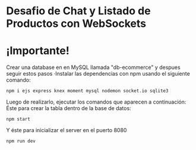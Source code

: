# Desafio de Chat y Listado de Productos con WebSockets

# ¡Importante!
Crear una database en en MySQL llamada "db-ecommerce" y despues seguir estos pasos
·Instalar las dependencias con npm usando el siguiente comando:
```
npm i ejs express knex moment mysql nodemon socket.io sqlite3
```
Luego de realizarlo, ejecutar los comandos que aparecen a continuación:
Éste para crear la tabla dentro de la base de datos:
```
npm start
```
Y éste para inicializar el server en el puerto 8080
```
npm run dev
```
